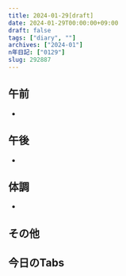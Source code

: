 ```yaml
---
title: 2024-01-29[draft]
date: 2024-01-29T00:00:00+09:00
draft: false
tags: ["diary", ""]
archives: ["2024-01"]
n年日記: ["0129"]
slug: 292887
---
```

## 午前
- 
## 午後
- 
## 体調
- 
## その他
## 今日のTabs